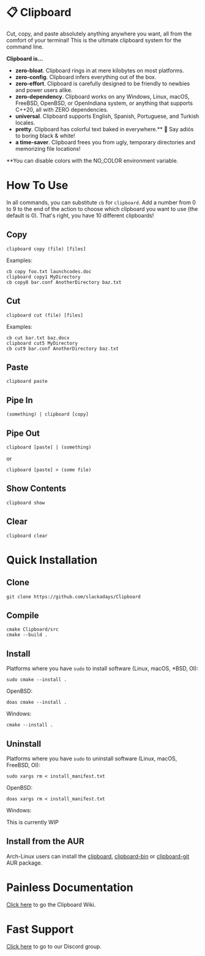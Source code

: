 # 📋 Clipboard 
Cut, copy, and paste absolutely anything anywhere you want, all from the comfort of your terminal! This is the ultimate clipboard system for the command line.

**Clipboard is...**
- **zero-bloat**. Clipboard rings in at mere kilobytes on most platforms.
- **zero-config**. Clipboard infers everything out of the box.
- **zero-effort**. Clipboard is carefully designed to be friendly to newbies and power users alike.
- **zero-dependency**. Clipboard works on any Windows, Linux, macOS, FreeBSD, OpenBSD, or OpenIndiana system, or anything that supports C++20, all with ZERO dependencies.
- **universal**. Clipboard supports English, Spanish, Portuguese, and Turkish locales.
- **pretty**. Clipboard has colorful text baked in everywhere.** 🌈 Say adiós to boring black & white!
- **a time-saver**. Clipboard frees you from ugly, temporary directories and memorizing file locations!

**You can disable colors with the NO_COLOR environment variable.

# How To Use

In all commands, you can substitute `cb` for `clipboard`. 
Add a number from 0 to 9 to the end of the action to choose which clipboard you want to use (the default is 0). 
That's right, you have 10 different clipboards!

## Copy
`clipboard copy (file) [files]`

Examples:

```
cb copy foo.txt launchcodes.doc
clipboard copy1 MyDirectory
cb copy8 bar.conf AnotherDirectory baz.txt
```
## Cut
`clipboard cut (file) [files]`

Examples:

```
cb cut bar.txt baz.docx
clipboard cut5 MyDirectory
cb cut9 bar.conf AnotherDirectory baz.txt
```
## Paste
`clipboard paste`

## Pipe In

`(something) | clipboard [copy]`

## Pipe Out

`clipboard [paste] | (something)`

or

`clipboard [paste] > (some file)`

## Show Contents
`clipboard show`

## Clear
`clipboard clear`

# Quick Installation
## Clone
```
git clone https://github.com/slackadays/Clipboard
```
## Compile

```
cmake Clipboard/src
cmake --build .
```
## Install
Platforms where you have `sudo` to install software (Linux, macOS, *BSD, OI):
```
sudo cmake --install .
```
OpenBSD:
```
doas cmake --install .
```
Windows:
```
cmake --install .
```

## Uninstall
Platforms where you have `sudo` to uninstall software (Linux, macOS, FreeBSD, OI):
```
sudo xargs rm < install_manifest.txt
```
OpenBSD:
```
doas xargs rm < install_manifest.txt
```
Windows:

This is currently WIP

## Install from the AUR

Arch-Linux users can install the [clipboard](https://aur.archlinux.org/packages/clipboard), [clipboard-bin](https://aur.archlinux.org/packages/clipboard-bin) or [clipboard-git](https://aur.archlinux.org/packages/clipboard-git) AUR package.

# Painless Documentation 

[Click here](https://github.com/Slackadays/Clipboard/wiki) to go the Clipboard Wiki.

# Fast Support

[Click here](https://discord.gg/J6asnc3pEG) to go to our Discord group.
